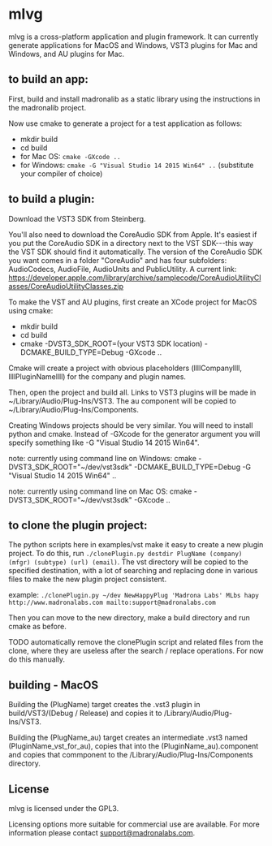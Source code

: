 mlvg
====

mlvg is a cross-platform application and plugin framework. It can currently generate applications for 
MacOS and Windows, VST3 plugins for Mac and Windows, and AU plugins for Mac.


to build an app:
----------------

First, build and install madronalib as a static library using the instructions in the madronalib project.

Now use cmake to generate a project for a test application as follows:
- mkdir build
- cd build
- for Mac OS: `cmake -GXcode ..`
- for Windows: `cmake -G "Visual Studio 14 2015 Win64" ..` (substitute your compiler of choice)


to build a plugin:
------------------

Download the VST3 SDK from Steinberg.

You'll also need to download the CoreAudio SDK from Apple. It's easiest if you put the CoreAudio SDK in a directory next to the VST SDK---this way the VST SDK should find it automatically. The version of the CoreAudio SDK you want comes in a folder "CoreAudio" and has four subfolders: AudioCodecs, AudioFile, AudioUnits and PublicUtility. A current link: https://developer.apple.com/library/archive/samplecode/CoreAudioUtilityClasses/CoreAudioUtilityClasses.zip

To make the VST and AU plugins, first create an XCode project for MacOS using cmake:

- mkdir build
- cd build
- cmake -DVST3_SDK_ROOT=(your VST3 SDK location) -DCMAKE_BUILD_TYPE=Debug -GXcode ..

Cmake will create a project with obvious placeholders (llllCompanyllll, llllPluginNamellll) for the company and plugin names. 

Then, open the project and build all. Links to VST3 plugins will be made in ~/Library/Audio/Plug-Ins/VST3. The au component will be copied to ~/Library/Audio/Plug-Ins/Components.

Creating Windows projects should be very similar. You will need to install python and cmake. Instead of -GXcode for the generator argument you will specify something like -G "Visual Studio 14 2015 Win64".

note: currently using command line on Windows:
cmake -DVST3_SDK_ROOT="~/dev/vst3sdk" -DCMAKE_BUILD_TYPE=Debug -G "Visual Studio 14 2015 Win64" ..

note: currently using command line on Mac OS:
cmake -DVST3_SDK_ROOT="~/dev/vst3sdk" -GXcode ..


to clone the plugin project:
----------------------------

The python scripts here in examples/vst make it easy to create a new plugin project. To do this, run
`./clonePlugin.py destdir PlugName (company) (mfgr) (subtype) (url) (email)`. 
The vst directory will be copied to the specified destination, with a lot of searching and replacing done in various files to make the new plugin project consistent. 

example:
`./clonePlugin.py ~/dev NewHappyPlug 'Madrona Labs' MLbs hapy http://www.madronalabs.com mailto:support@madronalabs.com
`

Then you can move to the new directory, make a build directory and run cmake as before. 

TODO automatically remove the clonePlugin script and related files from the clone, where they are useless after the search / replace operations. For now do this manually.


building - MacOS
----------------

Building the (PlugName) target creates the .vst3 plugin in build/VST3/(Debug / Release) and copies it to /Library/Audio/Plug-Ins/VST3.

Building the (PlugName_au) target creates an intermediate .vst3 named (PluginName_vst_for_au), copies that into the (PluginName_au).component and copies that commponent to the /Library/Audio/Plug-Ins/Components directory. 


License
-----------------------------------------------------------------------------
mlvg is licensed under the GPL3.

Licensing options more suitable for commercial use are available. 
For more information please contact support@madronalabs.com.

